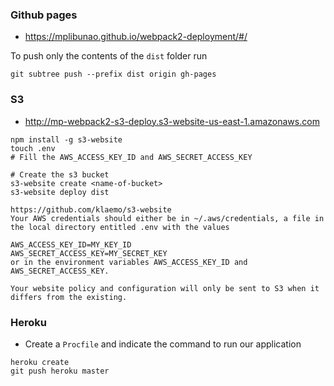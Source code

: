 ### Github pages

- https://mplibunao.github.io/webpack2-deployment/#/

To push only the contents of the `dist` folder run

```
git subtree push --prefix dist origin gh-pages
``` 

### S3

-  http://mp-webpack2-s3-deploy.s3-website-us-east-1.amazonaws.com

```
npm install -g s3-website
touch .env
# Fill the AWS_ACCESS_KEY_ID and AWS_SECRET_ACCESS_KEY 

# Create the s3 bucket
s3-website create <name-of-bucket>
s3-website deploy dist
```

```
https://github.com/klaemo/s3-website
Your AWS credentials should either be in ~/.aws/credentials, a file in the local directory entitled .env with the values

AWS_ACCESS_KEY_ID=MY_KEY_ID
AWS_SECRET_ACCESS_KEY=MY_SECRET_KEY
or in the environment variables AWS_ACCESS_KEY_ID and AWS_SECRET_ACCESS_KEY.

Your website policy and configuration will only be sent to S3 when it differs from the existing.
```

### Heroku

- Create a `Procfile` and indicate the command to run our application

```
heroku create
git push heroku master
```
